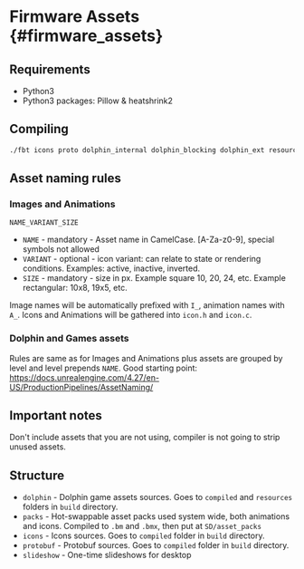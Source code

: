 # Firmware Assets {#firmware_assets}

## Requirements

- Python3
- Python3 packages: Pillow & heatshrink2 

## Compiling

```bash
./fbt icons proto dolphin_internal dolphin_blocking dolphin_ext resources
```

## Asset naming rules

### Images and Animations

`NAME_VARIANT_SIZE`

- `NAME`    - mandatory - Asset name in CamelCase. [A-Za-z0-9], special symbols not allowed
- `VARIANT` - optional  - icon variant: can relate to state or rendering conditions. Examples: active, inactive, inverted.
- `SIZE`    - mandatory - size in px. Example square 10, 20, 24, etc. Example rectangular: 10x8, 19x5, etc.

Image names will be automatically prefixed with `I_`, animation names with `A_`.
Icons and Animations will be gathered into `icon.h` and `icon.c`.

### Dolphin and Games assets

Rules are same as for Images and Animations plus assets are grouped by level and level prepends `NAME`.
Good starting point: https://docs.unrealengine.com/4.27/en-US/ProductionPipelines/AssetNaming/

## Important notes

Don't include assets that you are not using, compiler is not going to strip unused assets.

## Structure
- `dolphin`             - Dolphin game assets sources. Goes to `compiled` and `resources` folders in `build` directory.
- `packs`               - Hot-swappable asset packs used system wide, both animations and icons. Compiled to `.bm` and `.bmx`, then put at `SD/asset_packs`
- `icons`               - Icons sources. Goes to `compiled` folder in `build` directory.
- `protobuf`            - Protobuf sources. Goes to `compiled` folder in `build` directory.
- `slideshow`           - One-time slideshows for desktop
